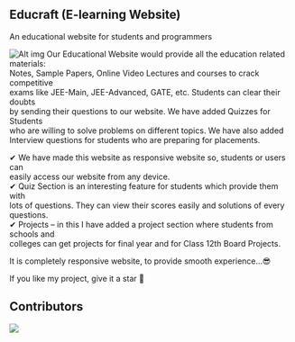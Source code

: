 ## Educraft (E-learning Website)
An educational website for students and programmers 

![Alt img](https://github.com/nitinsingh33/Educraft/blob/main/Assests/educraft-name%20logo%20%20black.png)
Our Educational Website would provide all the education related materials:  
Notes, Sample Papers, Online Video Lectures and courses to crack competitive  
exams like JEE-Main, JEE-Advanced, GATE, etc. Students can clear their doubts  
by sending their questions to our website. We have added Quizzes for Students  
who are willing to solve problems on different topics. We have also added  
Interview questions for students who are preparing for placements.  
  
✔ We have made this website as responsive website so, students or users can  
   easily access our website from  any device.  
✔ Quiz Section is an interesting feature for students which provide them with  
   lots of questions. They can view their scores easily and solutions of every questions.  
✔ Projects – in this I have added a project section where students from schools and  
   colleges can get projects for final year and for Class 12th Board Projects.  
   
It is completely responsive website, to provide smooth experience...😎  

If you like my project, give it a star 🌟

## Contributors
<a href="https://github.com/nitinsingh33/Educraft/graphs/contributors">
  <img src="https://contrib.rocks/image?repo=nitinsingh33/Educraft"" />
</a>

